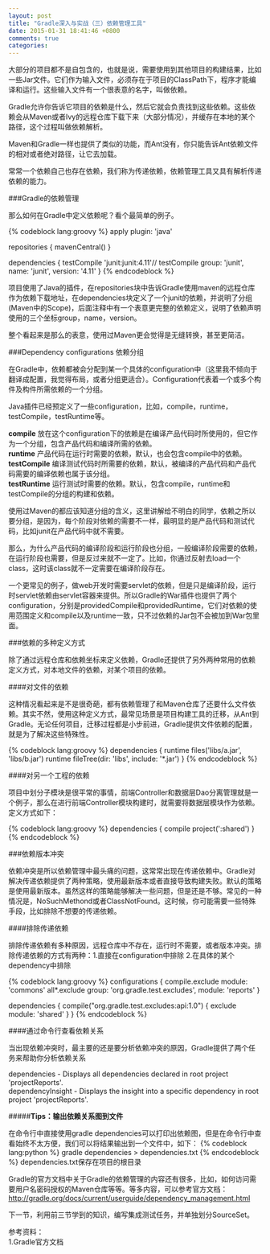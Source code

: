 ```yaml
---
layout: post
title: "Gradle深入与实战（三）依赖管理工具"
date: 2015-01-31 18:41:46 +0800
comments: true
categories: 
---
```

大部分的项目都不是自包含的，也就是说，需要使用到其他项目的构建结果，比如一些Jar文件。它们作为输入文件，必须存在于项目的ClassPath下，程序才能编译和运行。这些输入文件有一个很表意的名字，叫做依赖。

Gradle允许你告诉它项目的依赖是什么，然后它就会负责找到这些依赖。这些依赖会从Maven或者Ivy的远程仓库下载下来（大部分情况），并缓存在本地的某个路径，这个过程叫做依赖解析。

Maven和Gradle一样也提供了类似的功能，而Ant没有，你只能告诉Ant依赖文件的相对或者绝对路径，让它去加载。

常常一个依赖自己也存在依赖，我们称为传递依赖，依赖管理工具又具有解析传递依赖的能力。

###Gradle的依赖管理

那么如何在Gradle中定义依赖呢？看个最简单的例子。

{% codeblock lang:groovy %}
apply plugin: 'java'

repositories {
    mavenCentral()
}

dependencies {
    testCompile 'junit:junit:4.11'// testCompile group: 'junit', name: 'junit', version: '4.11'
}
{% endcodeblock %}

项目使用了Java的插件，在repositories块中告诉Gradle使用maven的远程仓库作为依赖下载地址，在dependencies块定义了一个junit的依赖，并说明了分组(Maven中的Scope)，后面注释中有一个表意更完整的依赖定义，说明了依赖声明使用的三个坐标group，name，version。

整个看起来是那么的表意，使用过Maven更会觉得是无缝转换，甚至更简洁。

###Dependency configurations 依赖分组

在Gradle中，依赖都被会分配到某一个具体的configuration中（这里我不倾向于翻译成配置，我觉得布局，或者分组更适合）。Configuration代表着一个或多个构件及构件所需依赖的一个分组。

Java插件已经预定义了一些configuration，比如，compile，runtime，testCompile，testRuntime等。

**compile** 放在这个configuration下的依赖是在编译产品代码时所使用的，但它作为一个分组，包含产品代码和编译所需的依赖。    
**runtime** 产品代码在运行时需要的依赖，默认，也会包含compile中的依赖。    
**testCompile** 编译测试代码时所需要的依赖，默认，被编译的产品代码和产品代码需要的编译依赖也属于该分组。    
**testRuntime** 运行测试时需要的依赖。默认，包含compile，runtime和testCompile的分组的构建和依赖。

使用过Maven的都应该知道分组的含义，这里讲解给不明白的同学，依赖之所以要分组，是因为，每个阶段对依赖的需要不一样，最明显的是产品代码和测试代码，比如junit在产品代码中就不需要。

那么，为什么产品代码的编译阶段和运行阶段也分组，一般编译阶段需要的依赖，在运行阶段也需要，但是反过来就不一定了。比如，你通过反射去load一个class，这时该class就不一定需要在编译阶段存在。

一个更常见的例子，做web开发时需要servlet的依赖，但是只是编译阶段，运行时servlet依赖由servlet容器来提供。所以Gradle的War插件也提供了两个configuration，分别是providedCompile和providedRuntime，它们对依赖的使用范围定义和compile以及runtime一致，只不过依赖的Jar包不会被加到War包里面。

###依赖的多种定义方式

除了通过远程仓库和依赖坐标来定义依赖，Gradle还提供了另外两种常用的依赖定义方式，对本地文件的依赖，对某个项目的依赖。

####对文件的依赖

这种情况看起来是不是很奇葩，都有依赖管理了和Maven仓库了还要什么文件依赖。其实不然，使用这种定义方式，最常见场景是项目构建工具的迁移，从Ant到Gradle。无论任何项目，迁移过程都是小步前进，Gradle提供文件依赖的配置，就是为了解决这些特殊性。

{% codeblock lang:groovy %}
dependencies {
    runtime files('libs/a.jar', 'libs/b.jar')
    runtime fileTree(dir: 'libs', include: '*.jar')
}
{% endcodeblock %}

####对另一个工程的依赖

项目中划分子模块是很平常的事情，前端Controller和数据层Dao分离管理就是一个例子，那么在进行前端Controller模块构建时，就需要将数据层模块作为依赖。定义方式如下：

{% codeblock lang:groovy %}
dependencies {
    compile project(':shared')
}
{% endcodeblock %}

###依赖版本冲突

依赖冲突是所以依赖管理中最头痛的问题，这常常出现在传递依赖中。Gradle对解决传递依赖提供了两种策略，使用最新版本或者直接导致构建失败。默认的策略是使用最新版本。虽然这样的策略能够解决一些问题，但是还是不够。常见的一种情况是，NoSuchMethond或者ClassNotFound。这时候，你可能需要一些特殊手段，比如排除不想要的传递依赖。

####排除传递依赖

排除传递依赖有多种原因，远程仓库中不存在，运行时不需要，或者版本冲突。排除传递依赖的方式有两种：1.直接在configuration中排除 2.在具体的某个dependency中排除

{% codeblock lang:groovy %}
configurations {
    compile.exclude module: 'commons'
    all*.exclude group: 'org.gradle.test.excludes', module: 'reports'
}

dependencies {
    compile("org.gradle.test.excludes:api:1.0") {
        exclude module: 'shared'
    }
}
{% endcodeblock %}

####通过命令行查看依赖关系

当出现依赖冲突时，最主要的还是要分析依赖冲突的原因，Gradle提供了两个任务来帮助你分析依赖关系

dependencies - Displays all dependencies declared in root project 'projectReports'.   
dependencyInsight - Displays the insight into a specific dependency in root project 'projectReports'.

#####**Tips：输出依赖关系图到文件**

在命令行中直接使用gradle dependencies可以打印出依赖图，但是在命令行中查看始终不太方便，我们可以将结果输出到一个文件中，如下：
{% codeblock lang:python %}
gradle dependencies > dependencies.txt
{% endcodeblock %}
dependencies.txt保存在项目的根目录

Gradle的官方文档中关于Gradle的依赖管理的内容还有很多，比如，如何访问需要用户名密码授权的Maven仓库等等。等多内容，可以参考官方文档：http://gradle.org/docs/current/userguide/dependency_management.html

下一节，利用前三节学到的知识，编写集成测试任务，并单独划分SourceSet。

参考资料：   
1.Gradle官方文档









